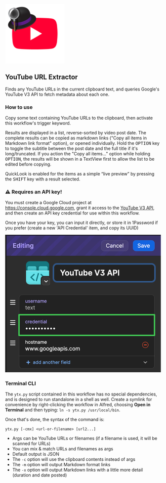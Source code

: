 ![icon](yt-hat.png)

## YouTube URL Extractor

Finds any YouTube URLs in the current clipboard text, and queries Google's YouTube V3 API to fetch metadata about each one.

### How to use

Copy some text containing YouTube URLs to the clipboard, then activate this workflow's trigger keyword.

Results are displayed in a list, reverse-sorted by video post date. The complete results can be copied as markdown links ("Copy all items in Markdown link format" option), or opened individually. Hold the <kbd>OPTION</kbd> key to toggle the subtitle between the post date and the full title if it's long/truncated. If you action the "Copy all items..." option while holding <kbd>OPTION</kbd>, the results will be shown in a TextView first to allow the list to be edited before copying.

QuickLook is enabled for the items as a simple “live preview” by pressing the <kbd>SHIFT</kbd> key with a result selected.

### ⚠️ Requires an API key!

You must create a Google Cloud project at https://console.cloud.google.com, grant it access to the [YouTube V3 API](https://developers.google.com/youtube/v3/docs/), and then create an API key credential for use within this workflow.

Once you have your key, you can input it directly, or store it in 1Password if you prefer (create a new 'API Credential' item, and copy its UUID)

![cred](1pass.png)

### Terminal CLI

The `ytx.py` script contained in this workflow has no special dependencies, and is designed to run standalone in a shell as well. Create a symlink for convenience by right-clicking the workflow in Alfred, choosing **Open in Terminal** and then typing: `ln -s ytx.py /usr/local/bin`.

Once that's done, the syntax of the command is:

```
ytx.py [-cmx] <url-or-filename> [url2...]
```

- Args can be YouTube URLs or filenames (if a filename is used, it will be scanned for URLs)
- You can mix & match URLs and filenames as args
- Default output is JSON
- The `-c` option will use the clipboard contents instead of args
- The `-m` option will output Markdown format links
- The `-x` option will output Markdown links with a little more detail (duration and date posted)
